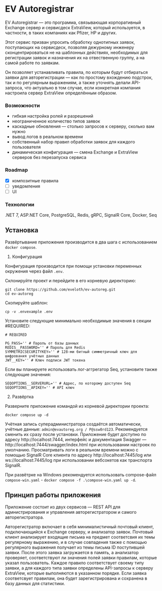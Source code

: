 # EV Autoregistrar
EV Autoregistrar — это программа, связывающая корпоративный Exchange сервер и сервисдеск ExtraView, который используется, в частности, в таких компаниях как Pfizer, HP и других.

Этот сервис призван упросить обработку однотипных заявок, поступающих на сервисдеск, позволяя дежурному инженеру сконцентрироваться не на шаблонных действиях, необходимых для регистрации заявок и назначения их на отвественную группу, а на самой работе по заявкам. 

Он позволяет устанавливать правила, по которым будут отбираться заявки для авторегистрации — как по простому вхождению подстрок, так и по регулярным выражениям, а также уточнять делали API-запроса, что актуально в том случае, если конкретная компания настроила сервер ExtraView определённым образом.

### Возможности
- гибкая настройка ролей и разрешений
- неограниченное количество типов заявок
- каскадные обновления — столько запросов к серверу, сколько вам нужно
- вывод логов в реальном времени
- собственный набор правил обработки заявок для каждого пользователя
- динамическая конфигурация — смена Exchange и ExtraView серверов без перезапуска сервиса

### Roadmap

- [x] композитные правила
- [ ] уведомления
- [ ] UI

### Технологии

.NET 7, ASP.NET Core, PostgreSQL, Redis, gRPC, SignalR Core, Docker, Seq

## Установка

Развёртывание приложения производится в два шага с использованием `docker compose`.

1. Конфигурация

Конфигурация производится при помощи установки переменных окружения через файл `.env`. 

Склонируйте проект и перейдите в его корневую директорию:
```shell
git clone https://github.com/eveloth/ev-autoreg.git
cd ev-autoreg
```
Скопируйте шаблон:
```shell
cp -v .envexample .env
```

Установите следующие минимально необходимые значения в секции \#REQUIRED:
```env
# REQUIRED

PG_PASS='' # Пароль от базы данных
REDIS__PASSWORD='' # Пароль для Redis
SYMMETRICSECURITYKEY='' # 128-ми битный симметричный ключ для шифрования учётных данных
JWT__KEY='' # Ключ подписи JWT токена
```

Если вы планируете использовать лог-аггрегатор Seq, установите также следующие значения:

```env
SEQOPTIONS__SERVERURL='' # Адрес, по которому доступен Seq
SEQOPTIONS__APIKEY='' # API ключ
```

2. Развёртка

Разверните приложение командой из корневой директории проекта:
```shell
docker compose up -d
```

Учётная запись суперадминистратора создаётся автоматически, учётные данные: `admin@evautoreg.org / P@ssw0rd123`. Рекомендуется сменить их сразу после установки. 
Приложение будет доступно по адресу http://localhost:7444, интерфейс и документация Swagger — http://localhost:7444/swagger/index.html при использовании настроек по умолчанию. Просматривать логи в реальном времени можно с помощью SignalR Core клиента по адресу http://localhost:7445/log или ws://localhost:7445/log при использовании вебсокетов как транспорта SignalR.

При развётрке на Windows рекомендуется использовать compose-файл `compose-win.yaml` - `docker compose -f .\compose-win.yaml up -d`.

## Принцип работы приложения

Приложение состоит из двух сервисов — REST API для адмнистрирования и управления авторегистратором и самого авторегистратора.

Авторегистратор включает в себя минималистичный почтовый клиент, подключающийся к Exchange серверу, и анализатор заявок. Почтовый клиент анализирует входящие письма на предмет соответсвия их темы регулярному выражению, и в случае совпадения также с помощью регулярного выражения получает из темы письма ID поступившей заявки. После этого заявка загружается в память, а анализатор проверяет, соответствуют ли значения полей заявки правилам, которые указал пользователь. Каждое правило соответствует своему типу заявки, а для каждого типа заявки определены API-запросы к серверу ExtraView, которые выполняются в указанном порядке. Если заявка соответсвует правилам, она будет зарегистрирована и сохранена в базу данных для статистики.
